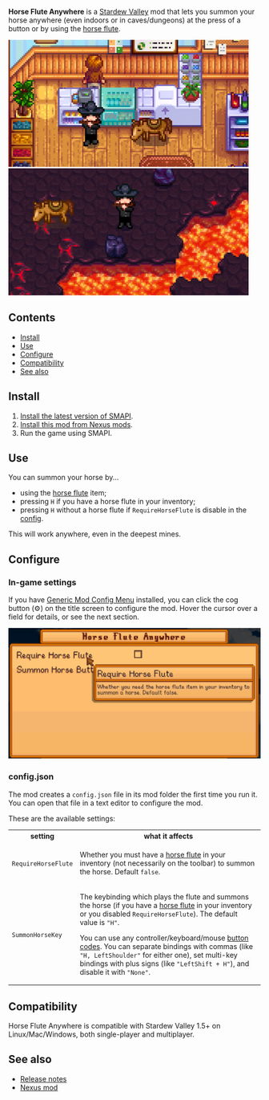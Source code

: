 ﻿**Horse Flute Anywhere** is a [Stardew Valley](http://stardewvalley.net/) mod that lets you summon
your horse anywhere (even indoors or in caves/dungeons) at the press of a button or by using the
[horse flute](https://stardewvalleywiki.com/Horse_Flute).

![](screenshots/indoors.png)  
![](screenshots/dungeon.png)

## Contents
* [Install](#install)
* [Use](#use)
* [Configure](#configure)
* [Compatibility](#compatibility)
* [See also](#see-also)

## Install
1. [Install the latest version of SMAPI](https://smapi.io/).
2. [Install this mod from Nexus mods](https://www.nexusmods.com/stardewvalley/mods/7500).
3. Run the game using SMAPI.

## Use
You can summon your horse by...

* using the [horse flute](https://stardewvalleywiki.com/Horse_Flute) item;
* pressing `H` if you have a horse flute in your inventory;
* pressing `H` without a horse flute if `RequireHorseFlute` is disable in the [config](#configure).

This will work anywhere, even in the deepest mines.

## Configure
### In-game settings
If you have [Generic Mod Config Menu](https://www.nexusmods.com/stardewvalley/mods/5098) installed,
you can click the cog button (⚙) on the title screen to configure the mod. Hover the cursor over
a field for details, or see the next section.

![](screenshots/generic-config-menu.png)

### config.json
The mod creates a `config.json` file in its mod folder the first time you run it. You can open that
file in a text editor to configure the mod.

These are the available settings:

<table>
<tr>
  <th>setting</th>
  <th>what it affects</th>
</tr>
<tr>
  <td><code>RequireHorseFlute</code></td>
  <td>

Whether you must have a [horse flute](https://stardewvalleywiki.com/Horse_Flute) in your inventory
(not necessarily on the toolbar) to summon the horse. Default `false`.

  </td>
</tr>
<tr>
  <td><code>SummonHorseKey</code></td>
  <td>

The keybinding which plays the flute and summons the horse (if you have a
[horse flute](https://stardewvalleywiki.com/Horse_Flute) in your inventory or you disabled
`RequireHorseFlute`). The default value is `"H"`.

You can use any controller/keyboard/mouse [button codes](https://stardewvalleywiki.com/Modding:Key_bindings).
You can separate bindings with commas (like `"H, LeftShoulder"` for either one), set multi-key
bindings with plus signs (like `"LeftShift + H"`), and disable it with `"None"`.

  </td>
</tr>
</table>

## Compatibility
Horse Flute Anywhere is compatible with Stardew Valley 1.5+ on Linux/Mac/Windows, both
single-player and multiplayer.

## See also
* [Release notes](release-notes.md)
* [Nexus mod](https://www.nexusmods.com/stardewvalley/mods/7500)
